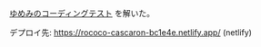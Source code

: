 [ゆめみのコーディングテスト](https://yumemi.notion.site/0e9ef27b55704d7882aab55cc86c999d)
を解いた。

デプロイ先: https://rococo-cascaron-bc1e4e.netlify.app/ (netlify)
